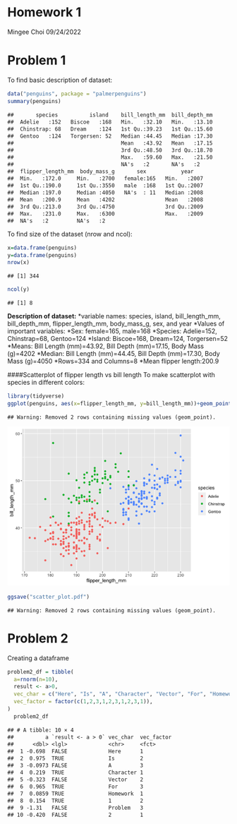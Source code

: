 Homework 1
================
Mingee Choi
09/24/2022

# Problem 1

To find basic description of dataset:

``` r
data("penguins", package = "palmerpenguins")
summary(penguins)
```

    ##       species          island    bill_length_mm  bill_depth_mm  
    ##  Adelie   :152   Biscoe   :168   Min.   :32.10   Min.   :13.10  
    ##  Chinstrap: 68   Dream    :124   1st Qu.:39.23   1st Qu.:15.60  
    ##  Gentoo   :124   Torgersen: 52   Median :44.45   Median :17.30  
    ##                                  Mean   :43.92   Mean   :17.15  
    ##                                  3rd Qu.:48.50   3rd Qu.:18.70  
    ##                                  Max.   :59.60   Max.   :21.50  
    ##                                  NA's   :2       NA's   :2      
    ##  flipper_length_mm  body_mass_g       sex           year     
    ##  Min.   :172.0     Min.   :2700   female:165   Min.   :2007  
    ##  1st Qu.:190.0     1st Qu.:3550   male  :168   1st Qu.:2007  
    ##  Median :197.0     Median :4050   NA's  : 11   Median :2008  
    ##  Mean   :200.9     Mean   :4202                Mean   :2008  
    ##  3rd Qu.:213.0     3rd Qu.:4750                3rd Qu.:2009  
    ##  Max.   :231.0     Max.   :6300                Max.   :2009  
    ##  NA's   :2         NA's   :2

To find size of the dataset (nrow and ncol):

``` r
x=data.frame(penguins)
y=data.frame(penguins)
nrow(x)
```

    ## [1] 344

``` r
ncol(y)
```

    ## [1] 8

**Description of dataset:** *variable names: species, island,
bill_length_mm, bill_depth_mm, flipper_length_mm, body_mass_g, sex, and
year *Values of important variables: *Sex: female=165, male=168
*Species: Adelie=152, Chinstrap=68, Gentoo=124 *Island: Biscoe=168,
Dream=124, Torgersen=52 *Means: Bill Length (mm)=43.92, Bill Depth
(mm)=17.15, Body Mass (g)=4202 *Median: Bill Length (mm)=44.45, Bill
Depth (mm)=17.30, Body Mass (g)=4050 *Rows=334 and Columns=8 \*Mean
flipper length:200.9

\####Scatterplot of flipper length vs bill length To make scatterplot
with species in different colors:

``` r
library(tidyverse)
ggplot(penguins, aes(x=flipper_length_mm, y=bill_length_mm))+geom_point(aes(color=species))
```

    ## Warning: Removed 2 rows containing missing values (geom_point).

![](p8105_hw1_mlc2287_files/figure-gfm/plot_problem2-1.png)<!-- -->

``` r
ggsave("scatter_plot.pdf")
```

    ## Warning: Removed 2 rows containing missing values (geom_point).

# Problem 2

Creating a dataframe

``` r
problem2_df = tibble(
  a=rnorm(n=10),
  result <- a>0,
  vec_char = c("Here", "Is", "A", "Character", "Vector", "For", "Homework", "1", "Problem", "2"),
  vec_factor = factor(c(1,2,3,1,2,3,1,2,3,1)),
)
  problem2_df
```

    ## # A tibble: 10 × 4
    ##          a `result <- a > 0` vec_char  vec_factor
    ##      <dbl> <lgl>             <chr>     <fct>     
    ##  1 -0.698  FALSE             Here      1         
    ##  2  0.975  TRUE              Is        2         
    ##  3 -0.0973 FALSE             A         3         
    ##  4  0.219  TRUE              Character 1         
    ##  5 -0.323  FALSE             Vector    2         
    ##  6  0.965  TRUE              For       3         
    ##  7  0.0859 TRUE              Homework  1         
    ##  8  0.154  TRUE              1         2         
    ##  9 -1.31   FALSE             Problem   3         
    ## 10 -0.420  FALSE             2         1

